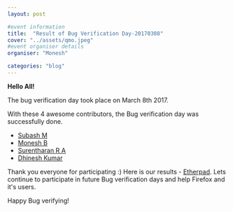 ```yaml
---
layout: post

#event information
title:  "Result of Bug Verification Day-20170308"
cover: "../assets/qmo.jpeg"
#event organiser details
organiser: "Monesh"

categories: "blog"
---
```


**Hello All!**

<p>The  bug verification day took place on March 8th 2017.</p>
<p>With these 4 awesome contributors, the Bug verification day was successfully done.</p>

- [Subash M](https://twitter.com/subahiphop4)
- [Monesh B](https://twitter.com/moneshb7)
- [Surentharan R A](https://twitter.com/surentharan7)
- [Dhinesh Kumar](https://twitter.com/)

Thank you everyone for participating :)
Here is our results - [Etherpad](https://public.etherpad-mozilla.org/p/MozillaIN_QA_Bug_verification_Day_20170308). Lets continue to participate in future Bug verification days and help Firefox and it's users.
<p>Happy Bug verifying!</p>
